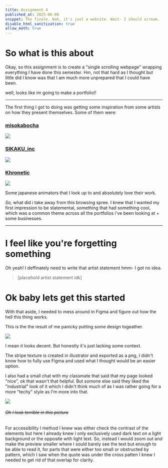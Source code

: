 ```yaml
---
title: Assignment 4
published_at: 2025-06-08
snippet: The finale. Nah, it's just a website. Wait- I should scream.
disable_html_sanitization: true
allow_math: true
---
```

# So what is this about
Okay, so this assignment is to create a "single scrolling webpage" wrapping everything I have done this semester.
Hm, not that hard as I thought but little did I know was that I am much more unprepared that I could have been.

well, looks like im going to make a portfolio!!

---

The first thing I got to doing was getting some inspiration from some artists on how they present themselves. 
Some of them were:

### [misokabocha](https://quarter-d.com/)
![](miso.png)
### [SIKAKU_inc](https://4kaku.co.jp/)
![](shika.png)
### [Khronetic](https://www.kevform.tv/)
![](khro.png)

Some japanese animators that I look up to and absolutely love their work.

*So,* what did i take away from this browsing spree.
I knew that I wanted my first impression to be statemental, something that had something cool, which was a common theme across all the portfolios i've been looking at + some businesses.

---
# I feel like you're forgetting something
Oh yeah! I deffinately need to write that artist statement hmm- I got no idea.

>[placehold artist statement idk] 

# Ok baby lets get this started
With that aside, I needed to mess around in Figma and figure out how the hell this thing works.
 
 This is the the result of me panicky putting some design togeather.

 ![](skeleton.png)

I mean it looks decent. But honestly it's just lacking some context.

The stripe texture is created in illustrator and exported as a png, I didn't know how to fully use Figma and used what I thought would be an easier option.

I also had a small chat with my classmate that said that my page looked "nice", ok that wasn't that helpful. But somone else said they liked the "industrial" look of it which I didn't think much of as I was rather going for a more "techy" style as I'm more into that.

![](looks.png)
###### ~~Oh I look terrible in this picture~~

For accessibility I method I knew was either check the contrast of the elements but here I already knew i only exclusively used dark text on a light background or the opposite with light text. So, instead I would zoom out and make the preview smaller where I sould barely see the text but enough to be able to read it, for parts that were either too small or obstructed by pattern, which I saw when the quote was under the cross patten I knew I needed to get rid of that overlap for clarity.